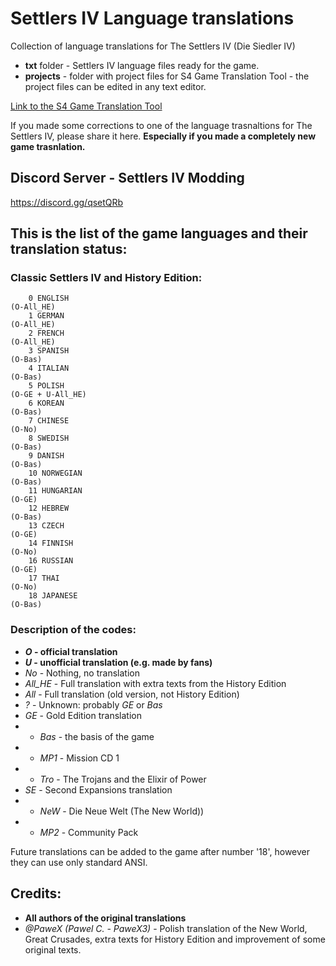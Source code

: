 # Settlers IV Language translations
Collection of language translations for The Settlers IV (Die Siedler IV)

- **txt** folder - Settlers IV language files ready for the game.
- **projects** - folder with project files for S4 Game Translation Tool - the project files can be edited in any text editor.

[Link to the S4 Game Translation Tool](https://pawex3.blogspot.com/2019/01/the-settlers-iv-game-translation-tool.html)

If you made some corrections to one of the language trasnaltions for The Settlers IV, please share it here. **Especially if you made a completely new game trasnlation.**

## Discord Server - Settlers IV Modding
https://discord.gg/qsetQRb

## This is the list of the game languages and their translation status:

### Classic Settlers IV and History Edition:

        0 ENGLISH                                                        (O-All_HE)
        1 GERMAN                                                         (O-All_HE)
        2 FRENCH                                                         (O-All_HE)
        3 SPANISH                                                        (O-Bas)
        4 ITALIAN                                                        (O-Bas)
        5 POLISH                                                         (O-GE + U-All_HE)
        6 KOREAN                                                         (O-Bas)
        7 CHINESE                                                        (O-No)
        8 SWEDISH                                                        (O-Bas)
        9 DANISH                                                         (O-Bas)
        10 NORWEGIAN                                                     (O-Bas)
        11 HUNGARIAN                                                     (O-GE)
        12 HEBREW                                                        (O-Bas)
        13 CZECH                                                         (O-GE)
        14 FINNISH                                                       (O-No)
        16 RUSSIAN                                                       (O-GE)
        17 THAI                                                          (O-No)
        18 JAPANESE                                                      (O-Bas)
        
        
### Description of the codes:
- ***O* - official translation**
- ***U* - unofficial translation (e.g. made by fans)**
- *No* - Nothing, no translation
- *All_HE* - Full translation with extra texts from the History Edition
- *All* - Full translation (old version, not History Edition)
- *?* - Unknown: probably *GE* or *Bas*
- *GE* - Gold Edition translation
- - *Bas* - the basis of the game
- - *MP1* - Mission CD 1
- - *Tro* - The Trojans and the Elixir of Power
- *SE* - Second Expansions translation
- - *NeW* -  Die Neue Welt (The New World))
- - *MP2* - Community Pack

Future translations can be added to the game after number '18', however they can use only standard ANSI.


## Credits:
- **All authors of the original translations**
- *@PaweX (Pawel C. - PaweX3)* - Polish translation of the New World, Great Crusades, extra texts for History Edition and improvement of some original texts.

